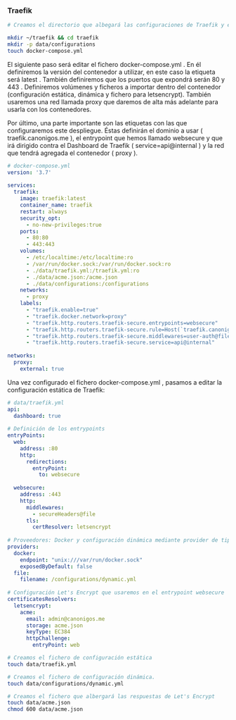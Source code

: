 ### Traefik

```sh
# Creamos el directorio que albegará las configuraciones de Traefik y el docker-compose.yml

mkdir ~/traefik && cd traefik
mkdir -p data/configurations
touch docker-compose.yml
```
El siguiente paso será editar el fichero docker-compose.yml . En él definiremos la versión del contenedor a utilizar, en este caso la etiqueta será latest . También definiremos que los puertos que expondrá serán 80  y 443 . Definiremos volúmenes y ficheros a importar dentro del contenedor (configuración estática, dinámica y fichero para letsencrypt). También usaremos una red llamada proxy  que daremos de alta más adelante para usarla con los contenedores.

Por último, una parte importante son las etiquetas con las que configuraremos este despliegue. Éstas definirán el dominio a usar ( traefik.canonigos.me ), el entrypoint  que hemos llamado websecure y que irá dirigido contra el Dashboard de Traefik ( service=api@internal ) y la red que tendrá agregada el contenedor ( proxy ).

```yaml
# docker-compose.yml
version: '3.7'
 
services:
  traefik:
    image: traefik:latest
    container_name: traefik
    restart: always
    security_opt:
      - no-new-privileges:true
    ports:
      - 80:80
      - 443:443
    volumes:
      - /etc/localtime:/etc/localtime:ro
      - /var/run/docker.sock:/var/run/docker.sock:ro
      - ./data/traefik.yml:/traefik.yml:ro
      - ./data/acme.json:/acme.json
      - ./data/configurations:/configurations
    networks:
      - proxy
    labels:
      - "traefik.enable=true"
      - "traefik.docker.network=proxy"
      - "traefik.http.routers.traefik-secure.entrypoints=websecure"
      - "traefik.http.routers.traefik-secure.rule=Host(`traefik.canonigos.me`)"
      - "traefik.http.routers.traefik-secure.middlewares=user-auth@file"
      - "traefik.http.routers.traefik-secure.service=api@internal"
 
networks:
  proxy:
    external: true
```
Una vez configurado el fichero docker-compose.yml , pasamos a editar la configuración estática de Traefik:

```yaml
# data/traefik.yml
api:
  dashboard: true
 
# Definición de los entrypoints
entryPoints:
  web:
    address: :80
    http:
      redirections:
        entryPoint:
          to: websecure
 
  websecure:
    address: :443
    http:
      middlewares:
        - secureHeaders@file
      tls:
        certResolver: letsencrypt
 
# Proveedores: Docker y configuración dinámica mediante provider de tipo file.
providers:
  docker:
    endpoint: "unix:///var/run/docker.sock"
    exposedByDefault: false
  file:
    filename: /configurations/dynamic.yml
 
# Configuración Let's Encrypt que usaremos en el entrypoint websecure
certificatesResolvers:
  letsencrypt:
    acme:
      email: admin@canonigos.me
      storage: acme.json
      keyType: EC384
      httpChallenge:
        entryPoint: web
```

```sh
# Creamos el fichero de configuración estática
touch data/traefik.yml

# Creamos el fichero de configuración dinámica.
touch data/configurations/dynamic.yml

# Creamos el fichero que albergará las respuestas de Let's Encrypt
touch data/acme.json
chmod 600 data/acme.json

```
